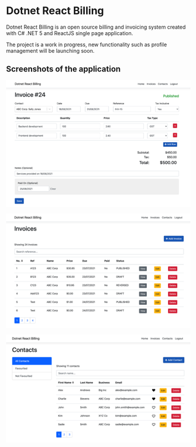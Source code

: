 # Dotnet React Billing

Dotnet React Billing is an open source billing and invoicing system created with C# .NET 5 and ReactJS single page application.

The project is a work in progress, new functionality such as profile management will be launching soon.

## Screenshots of the application

![Create invoice screen](https://github.com/joshanthony/dotnet-react-billing/blob/main/docs/images/dotnet-react-billing1.png?raw=true)

![View invoices screen](https://github.com/joshanthony/dotnet-react-billing/blob/main/docs/images/dotnet-react-billing2.png?raw=true)

![View contacts screen](https://github.com/joshanthony/dotnet-react-billing/blob/main/docs/images/dotnet-react-billing3.png?raw=true)


